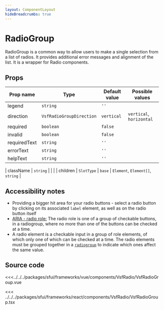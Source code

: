 ```yaml
---
layout: ComponentLayout
hideBreadcrumbs: true
---
```

# RadioGroup

RadioGroup is a common way to allow users to make a single selection from a list of radios. It provides additional error messages and alignment of the list. It is a wrapper for Radio components.

<Generate />

## Props

| Prop name    | Type                      | Default value   | Possible values                  |
|--------------|---------------------------|-----------------|----------------------------------|
| legend       | `string`                  | `''`            |                                  |
| direction    | `VsfRadioGroupDirection`  | `vertical`      | `vertical`, `horizontal`         |
| required     | `boolean`                 | `false`         |                                  |
| invalid      | `boolean`                 | `false`         |                                  |
| requiredText | `string`                  | `''`            |                                  |
| errorText    | `string`                  | `''`            |                                  |
| helpText     | `string`                  | `''`            |                                  |
<!-- react -->
| className    | `string`                  |                 |                                  |
| children     | `SlotType`                | `base`          | `Element`, `Element[]`, `string` |
<!-- end react -->

## Accessibility notes

- Providing a bigger hit area for your radio buttons - select a radio button by clicking on its associated `label` element, as well as on the radio button itself
- [ARIA - radio role:](https://developer.mozilla.org/en-US/docs/Web/Accessibility/ARIA/Roles/radio_role) The radio role is one of a group of checkable buttons, in a radiogroup, where no more than one of the buttons can be checked at a time.
- A radio element is a checkable input in a group of role elements, of which only one of which can be checked at a time. The radio elements must be grouped together in a [`radiogroup`](https://developer.mozilla.org/en-US/docs/Web/Accessibility/ARIA/Roles/radiogroup_role) to indicate which ones affect the same value.

## Source code

<!-- vue -->
<<<../../../packages/sfui/frameworks/vue/components/VsfRadio/VsfRadioGroup.vue
<!-- end vue -->
<!-- react -->
<<< ../../../packages/sfui/frameworks/react/components/VsfRadio/VsfRadioGroup.tsx
<!-- end react -->
